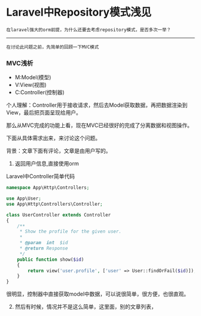 # Laravel中Repository模式浅见

`在laravel强大的orm前提，为什么还要去考虑repository模式，是否多次一举？`
******
`在讨论此问题之前，先简单的回顾一下MVC模式`

### MVC浅析
- M:Model(模型)
- V:View(视图)
- C:Controller(控制器)

个人理解：Controller用于接收请求，然后去Model获取数据，再把数据渲染到View，最后把页面呈现给用户。

那么从MVC完成的功能上看，现在MVC已经很好的完成了分离数据和视图操作。

下面从具体需求出来，来讨论这个问题。

背景：文章下面有评论，文章是由用户写的。

1. 返回用户信息,直接使用orm

Laravel中Controller简单代码
```php
namespace App\Http\Controllers;

use App\User;
use App\Http\Controllers\Controller;

class UserController extends Controller
{
    /**
     * Show the profile for the given user.
     *
     * @param  int  $id
     * @return Response
     */
    public function show($id)
    {
        return view('user.profile', ['user' => User::findOrFail($id)]);
    }
}
```
很明显，控制器中直接获取model中数据，可以说很简单，很方便，也很直观。

2. 然后有时候，情况并不是这么简单，这里面，别的文章列表，
